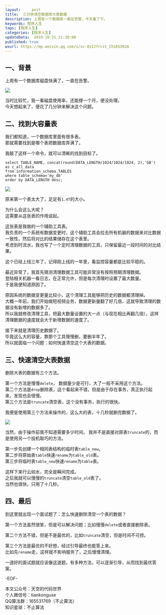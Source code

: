 ```yaml
---   
layout:     post  
title:  三分钟清空数据库大表数据  
description: 上周有一个数据库一直在告警，今天看了下。  
keywords: 程序人生  
tags: [程序人生]    
categories: [程序人生]  
updateData:  2019-10-31 21:30:00  
published: true  
wxurl: https://mp.weixin.qq.com/s/vc-QsIJ7rcst_Ch1EG5R2A  
---  
```



## 一、背景  


上周有一个数据库磁盘快满了，一直在告警。  


![](https://res2019.tiankonguse.com/images/2019/10/31/001.jpg)


当时比较忙，我一看磁盘使用率，还能撑一个月，便没处理。  
今天想起来了，便花了几分钟来解决这个问题。  



## 二、找到大容量表  


我们都知道，一个数据库里面有很多表。  
那就需要找到是哪个表把数据库弄满了。  


我敲了这样一个命令，就可以清晰的找到目标了。  


```
select TABLE_NAME, concat(round(DATA_LENGTH/1024/1024/1024, 2),'GB') as c_all_data
from information_schema.TABLES
where table_schema='my_db'
order by DATA_LENGTH desc;
```


![](https://res2019.tiankonguse.com/images/2019/10/31/002.png)


原来第一个表太大了，足足有`1.4T`的大小。  


为什么会这么大呢？  
这需要从这张表的作用说起。  


这张表是我做的一个辅助工具表。  
我负责的一个系统有数据变更时，这个辅助工具会拉去所有机器的数据来对比数据一致性，然后将对比的结果储存在这个表里。  
考虑到时流水，我也写了一个定时清理数据的工具，只保留最近一段时间的对比结果。  


这个已经上线三年了，记得刚上线的一年里，看监控容量都是比较平稳的。  


最近异常了，我首先猜测清理数据工具可能异常没有按照预期清理数据。  
登陆相关机器一看日志，在正常允许，但是每次清理时设置了最大数量。  
于是我便知道原因了。  


原因系统的数据变更量比较小，这个清理工具能够把历史的数据都清理掉。  
大概一年前，我们开始做短视频业务，数据更新量翻了好几倍，这就导致清理的数据没有新增的数据多了。  
所以我就修改清理工具，把最大数量设置的大一点（与现在相比再翻几倍），这样清理数据的速度就会大于新增数据的速度了。  


接下来就是清理历史数据了。  
毕竟这么大的容量，靠那个工具慢慢删，要删半年了。  
所以就面临一个问题：如何快速清空这个大表的数据。  


## 三、快速清空大表数据  


删除大表的数据有三个方法。  

第一个方法是慢慢`delete`， 数据量少是可行，大了一般不采用这个方法。  
第二个方法是`drop`删除表，这个看起来不错，但是由于存在事务，真正执行起来，发现也会很慢。  
第三个方法是`truncate`清空表，这个没有事务，执行的很快。  



我便是使用第三个方法来操作的，这么大的表，十几秒就删完数据了。  


![](https://res2019.tiankonguse.com/images/2019/10/31/003.png)



当然，由于操作前我不知道需要多少时间， 我并不是直接对原表`truncate`的，而是使用另一个投机取巧的方法。  


第一步先创建一个相同表结构的临时表`table_new`。  
第二步将原始表`table`快速`rename`为`table_old`表。  
第三步将临时表`table_new`快速`rename`为`table`表。  


这样下来行云如水，完全是瞬间完成。  
之后我就可以慢慢的`truncate`清空`table_old`表了。  
当然也很快，只用了十几秒。  


## 四、最后  


到这里就出现一个面试题了：怎么快速删除清空一个表的数据？  


第一个方法虽然很笨，但是可以解决问题；比如慢慢`delete`或者直接删除表。  


第二个方法不错，但是不是最优的，比如`truncate`清空，但是时间不可控。  


第三个方法是最优的不好想，经过引导最终也能答上来。  
比如先`rename`走，这样就不影响服务了，之后慢慢清理。  



一道好的面试题就应该像这道题，有多种方法，可以逐渐引导，从而找到最优答案。  


-EOF-  


本文公众号：天空的代码世界  
个人微信号：tiankonguse  
QQ算法群：165531769（不止算法）  
知识星球：不止算法  


